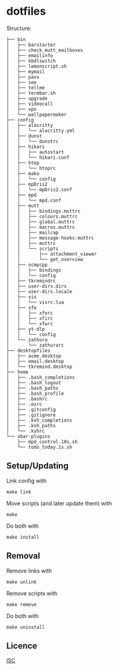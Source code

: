 # dotfiles

Structure:
```
├── bin
│   ├── barstarter
│   ├── check_mutt_mailboxes
│   ├── emailinfo
│   ├── kbdlswitch
│   ├── lemonscript.sh
│   ├── mymail
│   ├── pass
│   ├── see
│   ├── tellme
│   ├── termbar.sh
│   ├── upgrade
│   ├── videocall
│   ├── vpn
│   └── wallpapermaker
├── config
│   ├── alacritty
│   │   └── alacritty.yml
│   ├── dunst
│   │   └── dunstrc
│   ├── hikari
│   │   ├── autostart
│   │   └── hikari.conf
│   ├── htop
│   │   └── htoprc
│   ├── mako
│   │   └── config
│   ├── mpDris2
│   │   └── mpDris2.conf
│   ├── mpd
│   │   └── mpd.conf
│   ├── mutt
│   │   ├── bindings.muttrc
│   │   ├── colours.muttrc
│   │   ├── global.muttrc
│   │   ├── macros.muttrc
│   │   ├── mailcap
│   │   ├── message-hooks.muttrc
│   │   ├── muttrc
│   │   └── scripts
│   │       ├── attachment_viewer
│   │       └── get_overview
│   ├── ncmpcpp
│   │   ├── bindings
│   │   └── config
│   ├── tkremindrc
│   ├── user-dirs.dirs
│   ├── user-dirs.locale
│   ├── vis
│   │   └── visrc.lua
│   ├── xfe
│   │   ├── xferc
│   │   ├── xfirc
│   │   └── xfwrc
│   ├── yt-dlp
│   │   └── config
│   └── zathura
│       └── zathurarc
├── desktopfiles
│   ├── acme.desktop
│   ├── email.desktop
│   └── tkremind.desktop
├── home
│   ├── .bash_completions
│   ├── .bash_logout
│   ├── .bash_paths
│   ├── .bash_profile
│   ├── .bashrc
│   ├── .exrc
│   ├── .gitconfig
│   ├── .gitignore
│   ├── .ksh_completions
│   ├── .ksh_paths
│   └── .kshrc
└── xbar-plugins
    ├── mpd_control.10s.sh
    └── todo_today.1s.sh
```

## Setup/Updating

Link config with
```shell
make link
```

Move scripts (and later update them) with
```shell
make
```

Do both with
```shell
make install
```

## Removal

Remove links with
```shell
make unlink
```

Remove scripts with
```shell
make remove
```

Do both with
```shell
make uninstall
```

## Licence
[ISC](https://opensource.org/licenses/ISC)

